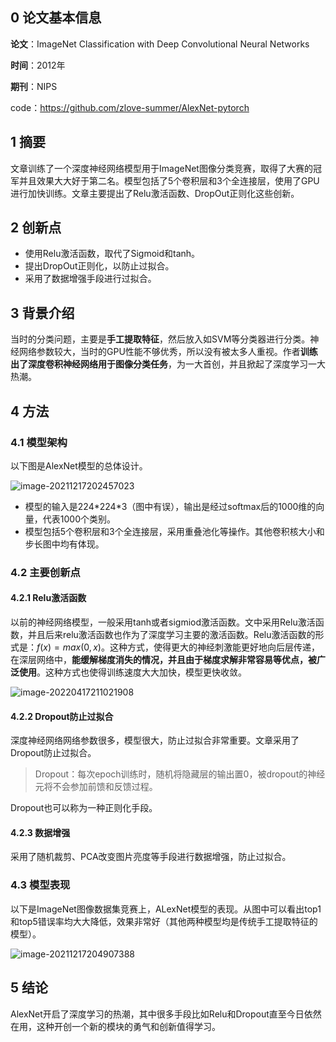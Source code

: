 ## 0 论文基本信息

**论文**：ImageNet Classification with Deep Convolutional Neural Networks

**时间**：2012年

**期刊**：NIPS

code：https://github.com/zlove-summer/AlexNet-pytorch

## 1 摘要

文章训练了一个深度神经网络模型用于ImageNet图像分类竞赛，取得了大赛的冠军并且效果大大好于第二名。模型包括了5个卷积层和3个全连接层，使用了GPU进行加快训练。文章主要提出了Relu激活函数、DropOut正则化这些创新。

## 2 创新点

- 使用Relu激活函数，取代了Sigmoid和tanh。
- 提出DropOut正则化，以防止过拟合。
- 采用了数据增强手段进行过拟合。

## 3 背景介绍

当时的分类问题，主要是**手工提取特征**，然后放入如SVM等分类器进行分类。神经网络参数较大，当时的GPU性能不够优秀，所以没有被太多人重视。作者**训练出了深度卷积神经网络用于图像分类任务**，为一大首创，并且掀起了深度学习一大热潮。

## 4 方法

### 4.1 模型架构

以下图是AlexNet模型的总体设计。

![image-20211217202457023](https://user-images.githubusercontent.com/81303574/175772536-9a3d6288-f524-4ec3-a5e0-7f45012eae30.png)

- 模型的输入是224\*224\*3（图中有误），输出是经过softmax后的1000维的向量，代表1000个类别。
- 模型包括5个卷积层和3个全连接层，采用重叠池化等操作。其他卷积核大小和步长图中均有体现。

### 4.2 主要创新点

#### 4.2.1 Relu激活函数

​		以前的神经网络模型，一般采用tanh或者sigmiod激活函数。文中采用Relu激活函数，并且后来relu激活函数也作为了深度学习主要的激活函数。Relu激活函数的形式是：$f(x)=max(0,x)$。这种方式，使得更大的神经刺激能更好地向后层传递，在深层网络中，**能缓解梯度消失的情况，并且由于梯度求解非常容易等优点，被广泛使用**。这种方式也使得训练速度大大加快，模型更快收敛。


![image-20220417211021908](https://user-images.githubusercontent.com/81303574/175772554-6f0eee26-c72e-4256-a33a-f961b6a3932c.png)


#### 4.2.2 Dropout防止过拟合

深度神经网络网络参数很多，模型很大，防止过拟合非常重要。文章采用了Dropout防止过拟合。

> Dropout：每次epoch训练时，随机将隐藏层的输出置0，被dropout的神经元将不会参加前馈和反馈过程。

Dropout也可以称为一种正则化手段。

#### 4.2.3 数据增强

采用了随机裁剪、PCA改变图片亮度等手段进行数据增强，防止过拟合。

### 4.3 模型表现

以下是ImageNet图像数据集竞赛上，ALexNet模型的表现。从图中可以看出top1和top5错误率均大大降低，效果非常好（其他两种模型均是传统手工提取特征的模型）。

![image-20211217204907388](https://user-images.githubusercontent.com/81303574/175772764-a985500b-3cd3-4557-9486-3a0d80e1bfd4.png)

## 5 结论

​		AlexNet开启了深度学习的热潮，其中很多手段比如Relu和Dropout直至今日依然在用，这种开创一个新的模块的勇气和创新值得学习。

